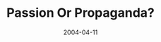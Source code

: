 ---
layout: message
category: message
series: "The New New Thing"
title: "Passion Or Propaganda?"
date: 2004-04-11
audio-description: "We’re drowning in Spirituality. It seems to be everywhere. You can’t walk 5 feet at Joseph Beth, or turn on the TV or go to a movie without bumping into someone’s new and improved take on the meaning of life. But at the core is any of it really new or imp"
audio: "http://www.crossroads.net/audio/2004/2004_04_The_New_New_Thing/TNNT_04_04-11-04_Passion_Or_Propaganda.mp3"
audio-title: "Passion Or Propaganda?"
audio-duration: "39&#58;06"
---